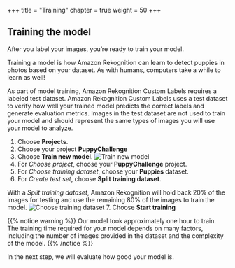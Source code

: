 +++
title = "Training"
chapter = true
weight = 50
+++

## Training the model

After you label your images, you’re ready to train your model.

Training a model is how Amazon Rekognition can learn to detect puppies in photos based on your dataset. As with humans, computers take a while to learn as well!

As part of model training, Amazon Rekognition Custom Labels requires a labeled test dataset. Amazon Rekognition Custom Labels uses a test dataset to verify how well your trained model predicts the correct labels and generate evaluation metrics. Images in the test dataset are not used to train your model and should represent the same types of images you will use your model to analyze.

1. Choose **Projects**.
2. Choose your project **PuppyChallenge**
3. Choose **Train new model**.
![Train new model](50_training/images/training-01.jpg "Train new model")
4. For *Choose project*, choose your **PuppyChallenge** project.
5. For *Choose training dataset*, choose your **Puppies** dataset.
6. For *Create test set*, choose **Split training dataset**.

With a *Split training dataset*, Amazon Rekognition will hold back 20% of the images for testing and use the remaining 80% of the images to train the model.
![Choose training dataset](50_training/images/training-02.jpg "Choose training dataset")
7. Choose **Start training**

{{% notice warning %}}
Our model took approximately one hour to train. The training time required for your model depends on many factors, including the number of images provided in the dataset and the complexity of the model.
{{% /notice %}}

In the next step, we will evaluate how good your model is.
